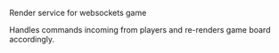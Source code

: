 Render service for websockets game

Handles commands incoming from players and re-renders game board accordingly.